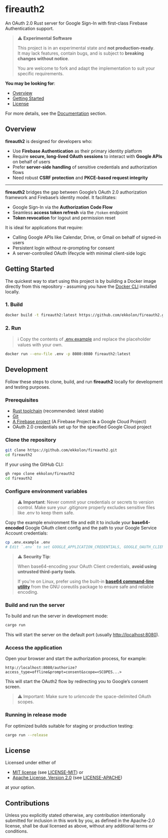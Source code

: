 # fireauth2

An OAuth 2.0 Rust server for Google Sign-In with first-class Firebase Authentication support.

> ⚠️ **Experimental Software**
>
> This project is in an experimental state and **not production-ready**.  
> It may lack features, contain bugs, and is subject to **breaking changes without notice**.
>
> You are welcome to fork and adapt the implementation to suit your specific requirements.

**You may be looking for**:

- [Overview](#overview)
- [Getting Started](#getting-started)
- [License](#license)

For more details, see the [Documentation](/docs/01_getting_started.md) section.

## Overview

**fireauth2** is designed for developers who:

- Use **Firebase Authentication** as their primary identity platform  
- Require **secure, long-lived OAuth sessions** to interact with **Google APIs** on behalf of users  
- Prefer **server-side handling** of sensitive credentials and authorization flows  
- Need robust **CSRF protection** and **PKCE-based request integrity**

---

**fireauth2** bridges the gap between Google’s OAuth 2.0 authorization framework and Firebase’s identity model. It facilitates:

- Google Sign-In via the **Authorization Code Flow**
- Seamless **access token refresh** via the `/token` endpoint
- **Token revocation** for logout and permission reset

It is ideal for applications that require:

- Calling Google APIs like Calendar, Drive, or Gmail on behalf of signed-in users  
- Persistent login without re-prompting for consent  
- A server-controlled OAuth lifecycle with minimal client-side logic

## Getting Started

The quickest way to start using this project is by building a Docker image directly from this repository - assuming you have the [Docker CLI](https://www.docker.com/products/cli/) installed locally.

### 1. Build

```bash
docker build -t fireauth2:latest https://github.com/ekkolon/fireauth2.git#main:fireauth2-server
```

### 2. Run

> ℹ️ Copy the contents of [.env.example](./.env.example) and replace the placeholder values with your own.

```bash
docker run --env-file .env -p 8080:8080 fireauth2:latest
```

## Development

Follow these steps to clone, build, and run **fireauth2** locally for development and testing purposes.

### Prerequisites

- [Rust toolchain](https://rustup.rs/) (recommended: latest stable)
- [Git](https://git-scm.com/)
- [A Firebase project](https://console.firebase.google.com/) (A Firebase Project **is** a Google Cloud Project)
- OAuth 2.0 credentials set up for the specified Google Cloud project

### Clone the repository

```bash
git clone https://github.com/ekkolon/fireauth2.git
cd fireauth2
```

If your using the GitHub CLI:

```bash
gh repo clone ekkolon/fireauth2
cd fireauth2
```

### Configure environment variables

> ⚠️ **Important**: Never commit your credentials or secrets to version control.
Make sure your .gitignore properly excludes sensitive files like .env to keep them safe.

Copy the example environment file and edit it to include your **base64-encoded** Google OAuth client config and the path to your Google Service Account credentials:

```bash
cp .env.example .env
# Edit `.env` to set GOOGLE_APPLICATION_CREDENTIALS, GOOGLE_OAUTH_CLIENT_CONFIG, and other variables
```

>⚠️ **Security Tip**:
>
> When base64-encoding your OAuth Client credentials, **avoid using untrusted third-party tools**.
>
> If you're on Linux, prefer using the built-in [**base64 command-line utility**](https://www.gnu.org/software/coreutils/manual/html_node/base64-invocation.html#base64-invocation) from the GNU coreutils package to ensure safe and reliable encoding.

### Build and run the server

To build and run the server in development mode:

```bash
cargo run
```

This will start the server on the default port (usually <http://localhost:8080>).

### Access the application

Open your browser and start the authorization process, for example:

```http
http://localhost:8080/authorize?access_type=offline&prompt=consent&scope=<SCOPES...>
```

This will start the OAuth2 flow by redirecting you to Google’s consent screen.

> ⚠️ Important: Make sure to *urlencode* the space-delimited OAuth scopes.

### Running in release mode

For optimized builds suitable for staging or production testing:

```bash
cargo run --release
```

## License

Licensed under either of

- [MIT license](https://spdx.org/licenses/MIT.html) (see [LICENSE-MIT](/LICENSE-MIT)) or
- [Apache License, Version 2.0](https://spdx.org/licenses/Apache-2.0.html) (see [LICENSE-APACHE](/LICENSE-APACHE))

at your option.

## Contributions

Unless you explicitly stated otherwise, any contribution intentionally submitted for inclusion in this work by you, as defined in the Apache-2.0 license, shall be dual licensed as above, without any additional terms or conditions.
